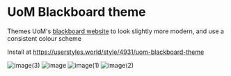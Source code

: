 # UoM Blackboard theme

Themes UoM's [blackboard website](https://online.manchester.ac.uk/) to look slightly more modern, and use a consistent colour scheme

Install at https://userstyles.world/style/4931/uom-blackboard-theme


![image(3)](https://user-images.githubusercontent.com/21128619/171524628-0c00c509-45da-4b63-a882-9c2b3fb2a3df.png)
![image](https://user-images.githubusercontent.com/21128619/171524634-b265710a-27af-4c65-9631-2fb0abdcfb12.png)
![image(1)](https://user-images.githubusercontent.com/21128619/171524640-9c95dc63-3931-4c2c-92f5-3ceb1dc1c054.png)
![image(2)](https://user-images.githubusercontent.com/21128619/171524642-0bd73a6e-ac4d-4008-94ab-4f2d595b4f60.png)
